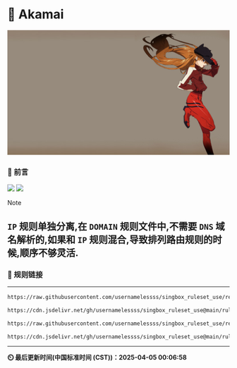 
# 🧸 Akamai
![](https://raw.githubusercontent.com/usernamelessss/picture-bed/main/images/202504042256831.jpg)
### 📣 前言
![](https://shields.io/badge/-移除重复规则-ff69b4) ![](https://shields.io/badge/-IP&nbsp;规则单独存放不与&nbsp;DOMAIN&nbsp;等混合-green)
> [!NOTE]
**`IP` 规则单独分离,在 `DOMAIN` 规则文件中,不需要 `DNS` 域名解析的,如果和 `IP` 规则混合,导致排列路由规则的时候,顺序不够灵活.**
---

###  🔗 规则链接
---

```url
https://raw.githubusercontent.com/usernamelessss/singbox_ruleset_use/refs/heads/main/rule/Akamai/Akamai_No_IP.json
```

```url
https://cdn.jsdelivr.net/gh/usernamelessss/singbox_ruleset_use@main/rule/Akamai/Akamai_No_IP.json
```

```url
https://raw.githubusercontent.com/usernamelessss/singbox_ruleset_use/refs/heads/main/rule/Akamai/Akamai_No_IP.srs
```

```url
https://cdn.jsdelivr.net/gh/usernamelessss/singbox_ruleset_use@main/rule/Akamai/Akamai_No_IP.srs
```

---
**⏲️ 最后更新时间(中国标准时间 (CST))：2025-04-05 00:06:58**